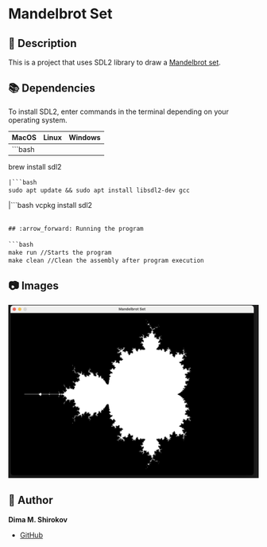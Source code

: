 # Mandelbrot Set

## :speech_balloon: Description

This is a project that uses SDL2 library to draw a [Mandelbrot set](https://en.wikipedia.org/wiki/Mandelbrot_set).

## :books: Dependencies

To install SDL2, enter commands in the terminal depending on your operating system.

|MacOS|Linux|Windows|
|-----|-----|-------|
|```bash 
brew install sdl2
```
|```bash 
sudo apt update && sudo apt install libsdl2-dev gcc
```
|```bash 
vcpkg install sdl2
```|

## :arrow_forward: Running the program

```bash 
make run //Starts the program
make clean //Clean the assembly after program execution
```

## :camera: Images

![](images/image.png)

## :bust_in_silhouette: Author

**Dima M. Shirokov**
- [GitHub](https://github.com/1123581321345589144233377610)


